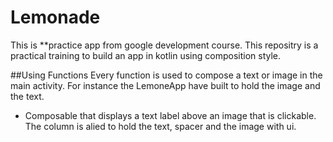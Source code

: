 # Lemonade
This is **practice app from google development course.
This repositry is a practical training to build an app in kotlin using composition style.

##Using Functions
Every function is used to compose a text or image in the main activity. 
For instance the LemoneApp have built to hold the image and the text.
 * Composable that displays a text label above an image that is clickable.
The column is alied to hold the text, spacer and the image with ui.
